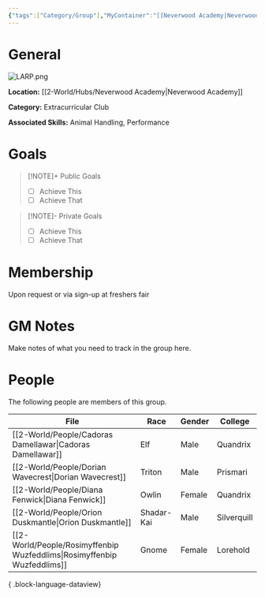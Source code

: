 ```yaml
---
{"tags":["Category/Group"],"MyContainer":"[[Neverwood Academy|Neverwood Academy]]","MyCategory":"Extracurricular Club","image":"LARP.png","obsidianUIMode":"preview","leaders":null,"staff":null,"members":null,"initiates":null,"primary_contact":null,"Skill1":"Animal Handling","Skill2":"Performance","dg-publish":true,"dg-path":"World/Groups/Extracurricular Club/Live-Action Roleplaying Guild.md","permalink":"/world/groups/extracurricular-club/live-action-roleplaying-guild/","dgPassFrontmatter":true,"updated":"2025-09-29T12:54:12.000+01:00"}
---
```



# General

![LARP.png](/img/user/z_Assets/Extracurriculars/LARP.png)

**Location:** [[2-World/Hubs/Neverwood Academy\|Neverwood Academy]]

**Category:** Extracurricular Club

**Associated Skills:** Animal Handling, Performance

# Goals

> [!NOTE]+ Public Goals
> - [ ] Achieve This
> - [ ] Achieve That

> [!NOTE]- Private Goals
> - [ ] Achieve This
> - [ ] Achieve That

# Membership
Upon request or via sign-up at freshers fair

# GM Notes

Make notes of what you need to track in the group here. 


# People

The following people are members of this group.  


| File                                                                       | Race       | Gender | College     |
| -------------------------------------------------------------------------- | ---------- | ------ | ----------- |
| [[2-World/People/Cadoras Damellawar\|Cadoras Damellawar]]               | Elf        | Male   | Quandrix    |
| [[2-World/People/Dorian Wavecrest\|Dorian Wavecrest]]                   | Triton     | Male   | Prismari    |
| [[2-World/People/Diana Fenwick\|Diana Fenwick]]                         | Owlin      | Female | Quandrix    |
| [[2-World/People/Orion Duskmantle\|Orion Duskmantle]]                   | Shadar-Kai | Male   | Silverquill |
| [[2-World/People/Rosimyffenbip Wuzfeddlims\|Rosimyffenbip Wuzfeddlims]] | Gnome      | Female | Lorehold    |

{ .block-language-dataview}
